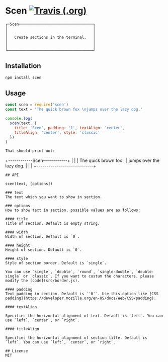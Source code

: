 # Scen [![Travis (.org)](https://img.shields.io/travis/chunqiuyiyu/scen.svg?style=flat-square)](https://travis-ci.org/chunqiuyiyu/scen)

```
┌─Scen─────────────────────────────────┐
│                                      │
│                                      │
│   Create sections in the terminal.   │
│                                      │
│                                      │
└──────────────────────────────────────┘
```

## Installation
```js
npm install scen
```

## Usage

```js
const scen = require('scen')
const text = 'The quick brown fox \njumps over the lazy dog.'

console.log(
  scen(text, { 
    title: 'Scen', padding: '1', textAlign: 'center',
    titleAlign: 'center', style: 'classic'
  })
)

That should print out:
```
+------------Scen------------+
|                            |
|    The quick brown fox     |
|  jumps over the lazy dog.  |
|                            |
+----------------------------+
```
## API

scen(text, [options])

### text
The text which you want to show in section.

### options
How to show text in section, possible values are as follows:

#### title
Title of section. Default is empty string.

#### width
Width of section. Default is `0`. 

#### height
Height of section. Default is `0`. 

#### style
Style of section border. Default is `single`. 

You can use `single`, `double`, `round`, `single-double`, `double-single` or `classic`. If you want to custum the characters, please modify the [code](src/border.js).

#### padding
Text padding in section. Default is `'0'`. Use this option like [CSS padding](https://developer.mozilla.org/en-US/docs/Web/CSS/padding).

#### textAlign

Specifies the horizontal alignment of text. Default is `left`. You can use `left`, `center`, or `right`.

#### titleAlign

Specifies the horizontal alignment of section title. Default is `left`. You can use `left`, `center`, or `right`.

## License
MIT

